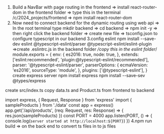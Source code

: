 1. Build a NavBar with page routing in the frontend
   => install react-router-dom in the frontend folder
   => type this in the terminal /c/2024_projects/frontend
   => npm install react-router-dom
2. Now need to connect backend for the dynamic routing using web api
   => In the root terminal type mkdir backend
   => cd backend
   => npm init -y
   => then right click the backend folder => create new file
   => tsconfig.json to configure typescript in our backend
   3.config eslint npm install --save-dev eslint @typescript-eslint/parser @typescript-eslint/eslint-plugin
   =>create .eslintrc.js in the backend folder
   _/copy this in the eslint folder_/
   module.exports = {
   env: {
   es2016: true,
   node: true,
   },
   extends: ['eslint:recommended', 'plugin:@typescript-eslint/recommended'],
   parser: '@typescript-eslint/parser',
   parserOptions: {
   ecmaVersion: 'es2016',
   sourceType: 'module',
   },
   plugins: ['@typescript-eslint'],
   }
   create express server npm install express npm install --save-sev @types/express

create src/index.ts copy data.ts and Product.ts from frontend to backend

import express, { Request, Response } from 'express'
import { sampleProducts } from './data'
const app = express()
app.get('/api/products', (req: Request, res: Response) => {
res.json(sampleProducts)
})
const PORT = 4000
app.listen(PORT, () => {
console.log(`server started at http://localhost:${PORT}`)
})
4.npm run build => on the back end to convert ts files in to js files
